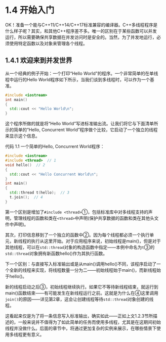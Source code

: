 # 1.4 开始入门

OK！准备一个能与C++11/C++14/C++17标准兼容的编译器。C++多线程程序是什么样子呢？其实，和其他C++程序差不多。唯一的区别在于某些函数可以并发运行，所以需要确保共享数据在并发访问时是安全的。当然，为了并发地运行，必须使用特定函数以及对象来管理各个线程。

## 1.4.1 欢迎来到并发世界

从一个经典的例子开始：一个打印“Hello World”的程序。一个非常简单的在单线程中运行的Hello World程序如下所示，当我们谈到多线程时，可以作为一个基准。

```c++
#include <iostream>
int main()
{
  std::cout << "Hello World\n";
}
```

这个程序所做的就是将“Hello World”写进标准输出流。让我们将它与下面清单所示的简单的“Hello, Concurrent World”程序做个比较，它启动了一个独立的线程来显示这个信息。

代码 1.1  一个简单的Hello, Concurrent World程序：

```c++
#include <iostream>
#include <thread>  // 1
void hello()  // 2
{
  std::cout << "Hello Concurrent World\n";
}
int main()
{
  std::thread t(hello);  // 3
  t.join();  // 4
}
```

第一个区别是增加了`#include <thread>`①，包括标准库中对多线程支持的声明，管理线程的函数和类在`<thread>`中声明(保护共享数据的函数和类在其他头文件中声明)。

其次，打印信息移到了一个独立的函数中②。因为每个线程都必须一个执行单元，新线程的执行从这里开始。对于应用程序来说，初始线程是main()，但是对于其他线程，可以在`std::thread`对象的构造函数中指定——本例中命名为`t`③的`std::thread`对象拥有新函数hello()作为其执行函数。

下一个区别：与直接写入标准输出或是从main()调用hello()不同，该程序启动了一个全新的线程来实现，将线程数量一分为二——初始线程始于main()，而新线程始于hello()。

新的线程启动之后③，初始线程继续执行。如果它不等待新线程结束，就运行到main()函数结束——有可能发生在新线程运行之前。这就是为什么在④这里调用`join()`的原因——详见第2章，这会让创建线程等待`std::thread`对象创建的线程。

这看起来仅是为了将一条信息写入标准输出，确实如此——正如上文1.2.3节所描述的，一般来说并不值得为了如此简单的任务而使用多线程，尤其是在这期间初始线程并没做什么。后面的章节中，将通过更加复杂的实例来展示，在哪些情景下使用多线程更有意义。

